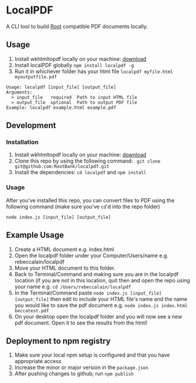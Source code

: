 # LocalPDF

A CLI tool to build [Root](https://root.co.za) compatible PDF documents locally.

## Usage

1. Install wkhtmltopdf locally on your machine: [download](https://wkhtmltopdf.org/downloads.html#stable)
2. Install localPDF globally `npm install localpdf -g`
3. Run it in whichever folder has your html file `localpdf myfile.html myoutputfile.pdf`

```
Usage: localpdf [input_file] [output_file]
Arguments:
  > input_file   required  Path to input HTML file
  > output_file  optional  Path to output PDF file
Example: localpdf example.html example.pdf
```

## Development

### Installation

1. Install wkhtmltopdf locally on your machine: [download](https://wkhtmltopdf.org/downloads.html#stable)
2. Clone this repo by using the following command: ` git clone git@github.com:RootBank/localpdf.git`
3. Install the dependencies: `cd localpdf` and `npm install`

### Usage

After you've installed this repo, you can convert files to PDF using the following command (make sure you've `cd`'d into the repo folder)

`node index.js [input_file] [output_file]`

## Example Usage

1. Create a HTML document e.g. index.html
2. Open the localpdf folder under your Computer/Users/name e.g. rebeccalain/localpdf
3. Move your HTML document to this folder.
4. Back to Terminal/Command and making sure you are in the localpdf location (if you are not in this location, quit then and open the repo using your name e.g. `cd /Users/rebeccalain/localpdf`
5. In the Terminal/Command paste `node index.js [input_file] [output_file]` then edit to include your HTML file's name and the name you would like to save the pdf document e.g. `node index.js index.html beccatest.pdf`
6. On your desktop open the localpdf folder and you will now see a new pdf document. Open it to see the results from the html!

## Deployment to npm registry

1. Make sure your local npm setup is configured and that you have appropriate access
2. Increase the minor or major version in the `package.json`
3. After pushing changes to github; run `npm publish`
